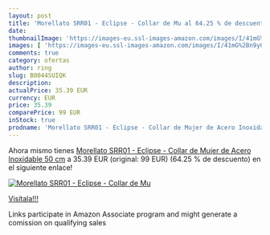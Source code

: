 ```yaml
---
layout: post
title: 'Morellato SRR01 - Eclipse - Collar de Mu al 64.25 % de descuento'
date: 
thumbnailImage: 'https://images-eu.ssl-images-amazon.com/images/I/41mG%2Bn9y0LL._SL200_.jpg'
images: [ 'https://images-eu.ssl-images-amazon.com/images/I/41mG%2Bn9y0LL._SL200_.jpg' ]
comments: true
category: ofertas
author: ring
slug: B0044SUIQK
description:
actualPrice: 35.39 EUR
currency: EUR
price: 35.39
comparePrice: 99 EUR
inStock: true
prodname: 'Morellato SRR01 - Eclipse - Collar de Mujer de Acero Inoxidable  50 cm'
---
```


Ahora mismo tienes [Morellato SRR01 - Eclipse - Collar de Mujer de Acero Inoxidable  50 cm](https://www.amazon.es/dp/B0044SUIQK/?tag=tolees-21) a 35.39 EUR (original: 99 EUR) (64.25 %  de descuento) en el siguiente enlace!

[![Morellato SRR01 - Eclipse - Collar de Mu](https://images-eu.ssl-images-amazon.com/images/I/41mG%2Bn9y0LL._SL200_.jpg)](https://www.amazon.es/dp/B0044SUIQK/?tag=tolees-21)

[Visítala!!!](https://www.amazon.es/dp/B0044SUIQK/?tag=tolees-21)

Links participate in Amazon Associate program and might generate a comission on qualifying sales
